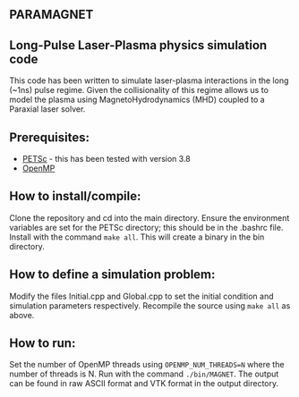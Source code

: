 ## PARAMAGNET
Long-Pulse Laser-Plasma physics simulation code
-----------------------------------------------

This code has been written to simulate laser-plasma interactions in the long (~1ns) pulse regime. Given the collisionality of this regime allows us to model the plasma using MagnetoHydrodynamics (MHD) coupled to a Paraxial laser solver.   

Prerequisites:
--------------

- [PETSc](https://www.mcs.anl.gov/petsc/) - this has been tested with version 3.8
- [OpenMP](https://www.openmp.org/)

How to install/compile:
-----------------------

Clone the repository and cd into the main directory. Ensure the environment variables are set for the PETSc directory; this should be in the .bashrc file. Install with the command `make all`. This will create a binary in the bin directory.

How to define a simulation problem:
-----------------------------------

Modify the files Initial.cpp and Global.cpp to set the initial condition and simulation parameters respectively. Recompile the source using `make all` as above.

How to run:
-----------

Set the number of OpenMP threads using `OPENMP_NUM_THREADS=N` where the number of threads is N. Run with the command `./bin/MAGNET`. The output can be found in raw ASCII format and VTK format in the output directory.
